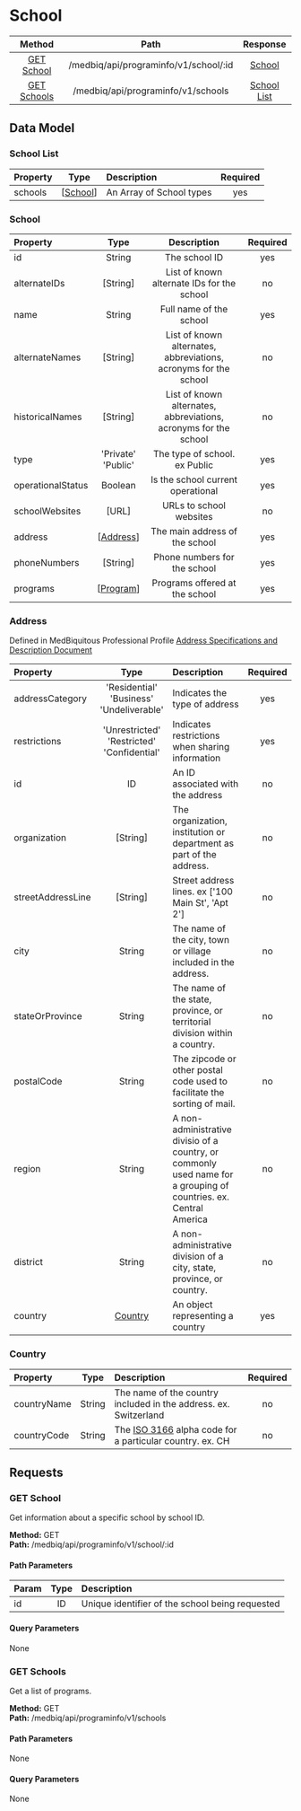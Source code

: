 # School
|     Method                      |       Path                                  |         Response                    |
|    :------:                     |       :--:                                  |       :----------:                  |
|  [GET School](#get-school)      |    /medbiq/api/programinfo/v1/school/:id    |      [School](#school-1)            |  
|  [GET Schools](#get-schools)    |      /medbiq/api/programinfo/v1/schools     |    [School List](#school-list)      |  


## Data Model

### School List
|   Property  |        Type                 |        Description         | Required |
|   :------   |        :--:                 |        :----------         |  :--:    |
|   schools   | \[[School](#school-1)\]     |  An Array of School types  |   yes    |
  
  
### School
|    Property     |        Type         |                            Description                            | Required |
|    :------      |        :--:         |                            :----------:                           |   :--:   |
|       id        |       String        |                          The school ID                            |   yes    |
|  alternateIDs   |      [String]       |          List of known alternate IDs for the school               |    no    |
|      name       |       String        |                     Full name of the school                       |   yes    |
| alternateNames  |      [String]       |  List of known alternates, abbreviations, acronyms for the school |    no    |
| historicalNames |      [String]       |  List of known alternates, abbreviations, acronyms for the school |    no    |
|       type      | 'Private'<br>'Public' |               The type of school. ex Public                     |   yes    |
| operationalStatus |     Boolean       |                Is the school current operational                  |   yes    |
|  schoolWebsites |       [URL]         |                      URLs to school websites                      |    no    |
|     address     |\[[Address](#address)\]|                 The main address of the school                  |   yes    |
|   phoneNumbers  |       [String]      |                    Phone numbers for the school                   |   yes    |
|     programs    | \[[Program](https://github.com/medbiq/medbiq/blob/master/api/programinfo/v1/program/program.md#program-1)\]| Programs offered at the school | yes | 


### Address
Defined in MedBiquitous Professional Profile [Address Specifications and Description Document](https://www.medbiq.org/working_groups/professional_profile/AddressSpecification.pdf)  
  
|   Property      |        Type         |                           Description                             | Required |
|   :------       |        :--:         |                           :----------                             |  :--:    |
| addressCategory | 'Residential'<br>'Business'<br>'Undeliverable' |  Indicates the type of address         |   yes    |
| restrictions    | 'Unrestricted'<br>'Restricted'<br>'Confidential' | Indicates restrictions when sharing information | yes  |
|      id         |         ID          |                An ID associated with the address                  |   no     |
|  organization   |      [String]       |The organization, institution or department as part of the address.|   no     |
|streetAddressLine|      [String]       |         Street address lines. ex ['100 Main St', 'Apt 2']         |   no     |
|     city        |        String       |   The name of the city, town or village included in the address.  |   no     |
| stateOrProvince |        String       | The name of the state, province, or territorial division within a country.|  no  |
|   postalCode    |        String       | The zipcode or other postal code used to facilitate the sorting of mail.| no  |
|     region      |        String       | A non-administrative divisio of a country, or commonly used name for a grouping of countries. ex. Central America | no |
|     district    |        String       | A non-administrative division of a city, state, province, or country. | no |
|     country     | [Country](#country) |          An object representing a country                         |   yes    |

### Country
|   Property      |        Type         |                           Description                             | Required |
|   :------       |        :--:         |                           :----------                             |  :--:    |
|  countryName    |       String        | The name of the country included in the address. ex. Switzerland  |    no    |
|  countryCode    |       String        | The [ISO 3166](https://www.iso.org/iso-3166-country-codes.html) alpha code for a particular country. ex. CH      |    no    |

## Requests
### GET School
Get information about a specific school by school ID.  
  
__Method:__  GET  
__Path:__ /medbiq/api/programinfo/v1/school/:id

#### Path Parameters
|   Param    |           Type           |       Description        |
|   :---     |        :--------:        |      :------------       |
|    id      |            ID            |  Unique identifier of the school being requested  |

#### Query Parameters
None


### GET Schools
Get a list of programs.  
  
__Method:__  GET  
__Path:__ /medbiq/api/programinfo/v1/schools

#### Path Parameters
None

#### Query Parameters
None
